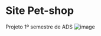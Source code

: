 # Site Pet-shop
 Projeto 1º semestre de ADS
![image](https://github.com/danielamartinscosta/Site-Pet-shop/assets/84486574/58913036-6376-4e70-8435-ab4d3f1d74fe)
